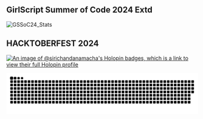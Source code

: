 

## GirlScript Summer of Code 2024 Extd
![GSSoC24_Stats](https://github.com/user-attachments/assets/e83dd7c7-b409-4da3-a4fd-41992e8fb636)

## HACKTOBERFEST 2024
[![An image of @sirichandanamacha's Holopin badges, which is a link to view their full Holopin profile](https://holopin.me/sirichandanamacha)](https://holopin.io/@sirichandanamacha)


<picture>
  <source media="(prefers-color-scheme: dark)" srcset="https://raw.githubusercontent.com/siri-chandana-macha/siri-chandana-macha/output/github-snake-dark.svg" />
  <source media="(prefers-color-scheme: light)" srcset="https://raw.githubusercontent.com/siri-chandana-macha/siri-chandana-macha/output/github-snake.svg" />
  <img alt="github-snake" src="https://raw.githubusercontent.com/siri-chandana-macha/siri-chandana-macha/output/github-snake.svg" />
</picture>
